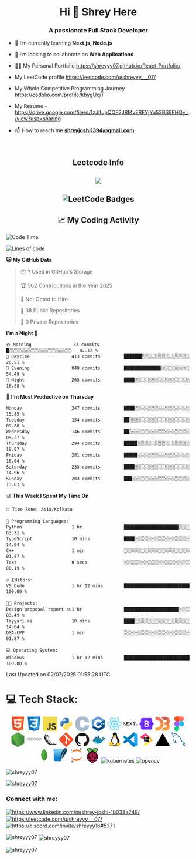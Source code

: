 <h1 align="center">Hi 👋 Shrey Here</h1>
<h3 align="center">A passionate Full Stack Developer</h3>


- 🌱 I’m currently learning **Next.js, Node.js**

- 👯 I’m looking to collaborate on **Web Applications**

- 👨‍💻 My Personal Portfolio https://shreyyy07.github.io/React-Portfolio/

- My LeetCode profile https://leetcode.com/u/shreyyy___07/

- My Whole Competitive Programming Journey https://codolio.com/profile/kbygUcjT

- My Resume - https://drive.google.com/file/d/1zJifupQQF2JRMvERFYjYu53BS9FHQy_i/view?usp=sharing
- 📫 How to reach me **shreyjoshi1394@gmail.com**

  <br>

<h2 align="center">Leetcode Info<h2>

<p align="center">
  
  <img  align=top flex-grow=1 src="https://leetcard.jacoblin.cool/shreyyy___07?theme=dark&font=Nunito&ext=heatmap" />  
</p>

<p align="center">
<img src="https://leetcode-badge-showcase.vercel.app/api?username=shreyyy___07&theme=dark&animated=true" alt="LeetCode Badges"/>
  </p>

<h2 align="center">📈 My Coding Activity</h2>

<!--START_SECTION:waka-->
![Code Time](http://img.shields.io/badge/Code%20Time-47%20hrs%2011%20mins-blue)

![Lines of code](https://img.shields.io/badge/From%20Hello%20World%20I%27ve%20Written-326.9%20thousand%20lines%20of%20code-blue)

**🐱 My GitHub Data** 

> 📦 ? Used in GitHub's Storage 
 > 
> 🏆 562 Contributions in the Year 2025
 > 
> 🚫 Not Opted to Hire
 > 
> 📜 38 Public Repositories 
 > 
> 🔑 0 Private Repositories 
 > 
**I'm a Night 🦉** 

```text
🌞 Morning                33 commits          █░░░░░░░░░░░░░░░░░░░░░░░░   02.12 % 
🌆 Daytime                413 commits         ███████░░░░░░░░░░░░░░░░░░   26.51 % 
🌃 Evening                849 commits         ██████████████░░░░░░░░░░░   54.49 % 
🌙 Night                  263 commits         ████░░░░░░░░░░░░░░░░░░░░░   16.88 % 
```
📅 **I'm Most Productive on Thursday** 

```text
Monday                   247 commits         ████░░░░░░░░░░░░░░░░░░░░░   15.85 % 
Tuesday                  154 commits         ██░░░░░░░░░░░░░░░░░░░░░░░   09.88 % 
Wednesday                146 commits         ██░░░░░░░░░░░░░░░░░░░░░░░   09.37 % 
Thursday                 294 commits         █████░░░░░░░░░░░░░░░░░░░░   18.87 % 
Friday                   281 commits         █████░░░░░░░░░░░░░░░░░░░░   18.04 % 
Saturday                 233 commits         ████░░░░░░░░░░░░░░░░░░░░░   14.96 % 
Sunday                   203 commits         ███░░░░░░░░░░░░░░░░░░░░░░   13.03 % 
```


📊 **This Week I Spent My Time On** 

```text
🕑︎ Time Zone: Asia/Kolkata

💬 Programming Languages: 
Python                   1 hr                █████████████████████░░░░   83.31 % 
TypeScript               10 mins             ████░░░░░░░░░░░░░░░░░░░░░   14.64 % 
C++                      1 min               ░░░░░░░░░░░░░░░░░░░░░░░░░   01.87 % 
Text                     0 secs              ░░░░░░░░░░░░░░░░░░░░░░░░░   00.19 % 

🔥 Editors: 
VS Code                  1 hr 12 mins        █████████████████████████   100.00 % 

🐱‍💻 Projects: 
Design proposal report au1 hr                █████████████████████░░░░   83.49 % 
Tayyari.ai               10 mins             ████░░░░░░░░░░░░░░░░░░░░░   14.64 % 
DSA-CPP                  1 min               ░░░░░░░░░░░░░░░░░░░░░░░░░   01.87 % 

💻 Operating System: 
Windows                  1 hr 12 mins        █████████████████████████   100.00 % 
```


 Last Updated on 02/07/2025 01:55:28 UTC
<!--END_SECTION:waka-->
  
# 💻 Tech Stack:

<p align="center">
  <!-- Languages -->
  <img src="https://raw.githubusercontent.com/devicons/devicon/master/icons/html5/html5-original.svg" alt="html" height="40"/>
  <img src="https://raw.githubusercontent.com/devicons/devicon/master/icons/css3/css3-original.svg" alt="css" height="40"/>
  <img src="https://raw.githubusercontent.com/devicons/devicon/master/icons/javascript/javascript-original.svg" alt="javascript" height="40"/>
  <img src="https://raw.githubusercontent.com/devicons/devicon/master/icons/python/python-original.svg" alt="python" height="40"/>
  <img src="https://raw.githubusercontent.com/devicons/devicon/master/icons/c/c-original.svg" alt="c" height="40"/>
  <img src="https://raw.githubusercontent.com/devicons/devicon/master/icons/cplusplus/cplusplus-original.svg" alt="cplusplus" height="40"/>

  <!-- Frontend -->
  <img src="https://raw.githubusercontent.com/devicons/devicon/master/icons/react/react-original.svg" alt="react" height="40"/>
  <img src="https://raw.githubusercontent.com/devicons/devicon/master/icons/nextjs/nextjs-original-wordmark.svg" alt="nextjs" height="40"/>
  <img src="https://raw.githubusercontent.com/devicons/devicon/master/icons/bootstrap/bootstrap-plain.svg" alt="bootstrap" height="40"/>
  <img src="https://raw.githubusercontent.com/devicons/devicon/master/icons/d3js/d3js-original.svg" alt="d3js" height="40"/>
  <img src="https://raw.githubusercontent.com/devicons/devicon/master/icons/figma/figma-original.svg" alt="figma" height="40"/>

  <!-- Backend & Frameworks -->
  <img src="https://raw.githubusercontent.com/devicons/devicon/master/icons/nodejs/nodejs-original.svg" alt="nodejs" height="40"/>
  <img src="https://raw.githubusercontent.com/devicons/devicon/master/icons/express/express-original-wordmark.svg" alt="express" height="40"/>
  <img src="https://raw.githubusercontent.com/devicons/devicon/master/icons/flask/flask-original.svg" alt="flask" height="40"/>

  <!-- Dev Tools -->
  <img src="https://raw.githubusercontent.com/devicons/devicon/master/icons/git/git-original.svg" alt="git" height="40"/>
  <img src="https://raw.githubusercontent.com/devicons/devicon/master/icons/github/github-original.svg" alt="github" height="40"/>
  <img src="https://raw.githubusercontent.com/devicons/devicon/master/icons/docker/docker-original.svg" alt="docker" height="40"/>
  <img src="https://raw.githubusercontent.com/devicons/devicon/master/icons/linux/linux-original.svg" alt="linux" height="40"/>
  <img src="https://raw.githubusercontent.com/devicons/devicon/master/icons/vscode/vscode-original.svg" alt="vscode" height="40"/>
  <img src="https://raw.githubusercontent.com/devicons/devicon/master/icons/jetbrains/jetbrains-original.svg" alt="jetbrains" height="40"/>

  <!-- Cloud / Hosting -->
  <img src="https://raw.githubusercontent.com/devicons/devicon/master/icons/vercel/vercel-original.svg" alt="vercel" height="40"/>

  <!-- Databases -->
  <img src="https://raw.githubusercontent.com/devicons/devicon/master/icons/mysql/mysql-original.svg" alt="mysql" height="40"/>
  <img src="https://raw.githubusercontent.com/devicons/devicon/master/icons/mongodb/mongodb-original.svg" alt="mongodb" height="40"/>
  <img src="https://raw.githubusercontent.com/devicons/devicon/master/icons/sqlite/sqlite-original.svg" alt="sqlite" height="40"/>

  <!-- Tools / Other -->
  <img src="https://raw.githubusercontent.com/devicons/devicon/master/icons/jupyter/jupyter-original.svg" alt="jupyter" height="40"/>
  <img src="https://raw.githubusercontent.com/devicons/devicon/master/icons/raspberrypi/raspberrypi-original.svg" alt="raspberrypi" height="40"/>
  <img src="https://cdn.jsdelivr.net/gh/devicons/devicon/icons/kubernetes/kubernetes-plain.svg" alt="kubernetes" height="40"/>
  <img src="https://cdn.jsdelivr.net/gh/devicons/devicon/icons/opencv/opencv-original.svg" alt="opencv" height="40"/>
</p>



<p align="left"> <img src="https://komarev.com/ghpvc/?username=shreyyy07&label=Profile%20views&color=0e75b6&style=flat" alt="shreyyy07" /> </p>

<p align="left"> <a href="https://github.com/ryo-ma/github-profile-trophy"><img src="https://github-profile-trophy.vercel.app/?username=shreyyy07" alt="shreyyy07" /></a> </p>

<h3 align="left">Connect with me:</h3>
<p align="left">
<a href="https://www.linkedin.com/in/shrey-joshi-1b038a249/" target="blank"><img align="center" src="https://raw.githubusercontent.com/rahuldkjain/github-profile-readme-generator/master/src/images/icons/Social/linked-in-alt.svg" alt="https://www.linkedin.com/in/shrey-joshi-1b038a249/" height="30" width="40" /></a>
<a href="https://leetcode.com/u/shreyyy___07/" target="blank"><img align="center" src="https://raw.githubusercontent.com/rahuldkjain/github-profile-readme-generator/master/src/images/icons/Social/leet-code.svg" alt="https://leetcode.com/u/shreyyy___07/" height="30" width="40" /></a>
<a href="https://discord.gg/https://discord.com/invite/shreyyy16#5371" target="blank"><img align="center" src="https://raw.githubusercontent.com/rahuldkjain/github-profile-readme-generator/master/src/images/icons/Social/discord.svg" alt="https://discord.com/invite/shreyyy16#5371" height="30" width="40" /></a>
</p>

<p><img align="left" src="https://github-readme-stats.vercel.app/api/top-langs?username=shreyyy07&show_icons=true&locale=en&layout=compact" alt="shreyyy07" /></p>

<p>&nbsp;<img align="center" src="https://github-readme-stats.vercel.app/api?username=shreyyy07&show_icons=true&locale=en" alt="shreyyy07" /></p>

<p><img align="center" src="https://github-readme-streak-stats.herokuapp.com/?user=shreyyy07&" alt="shreyyy07" /></p>
